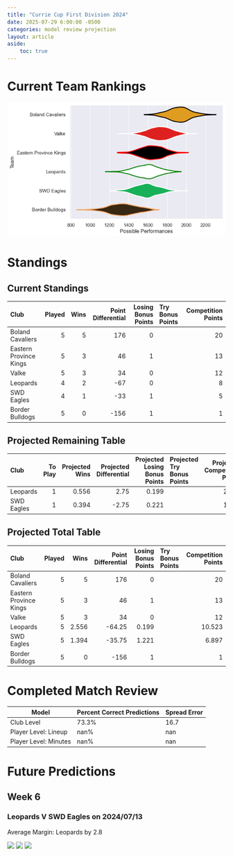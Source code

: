 ```yaml
---  
title: "Currie Cup First Division 2024"  
date: 2025-07-29 6:00:00 -0500  
categories: model review projection  
layout: article  
aside:  
    toc: true  
---
```

# Current Team Rankings


![Club Rankings](plots/rankings_Currie_Cup_First_Division_2024.png)
# Standings

## Current Standings


| Club                   |   Played |   Wins |   Point Differential |   Losing Bonus Points | Try Bonus Points   |   Competition Points |
|:-----------------------|---------:|-------:|---------------------:|----------------------:|:-------------------|---------------------:|
| Boland Cavaliers       |        5 |      5 |                  176 |                     0 |                    |                   20 |
| Eastern Province Kings |        5 |      3 |                   46 |                     1 |                    |                   13 |
| Valke                  |        5 |      3 |                   34 |                     0 |                    |                   12 |
| Leopards               |        4 |      2 |                  -67 |                     0 |                    |                    8 |
| SWD Eagles             |        4 |      1 |                  -33 |                     1 |                    |                    5 |
| Border Bulldogs        |        5 |      0 |                 -156 |                     1 |                    |                    1 |



## Projected Remaining Table


| Club       |   To Play |   Projected Wins |   Projected Differential |   Projected Losing Bonus Points | Projected Try Bonus Points   |   Projected Competition Points |
|:-----------|----------:|-----------------:|-------------------------:|--------------------------------:|:-----------------------------|-------------------------------:|
| Leopards   |         1 |            0.556 |                     2.75 |                           0.199 |                              |                          2.523 |
| SWD Eagles |         1 |            0.394 |                    -2.75 |                           0.221 |                              |                          1.897 |



## Projected Total Table


| Club                   |   Played |   Wins |   Point Differential |   Losing Bonus Points | Try Bonus Points   |   Competition Points |
|:-----------------------|---------:|-------:|---------------------:|----------------------:|:-------------------|---------------------:|
| Boland Cavaliers       |        5 |  5     |               176    |                 0     |                    |               20     |
| Eastern Province Kings |        5 |  3     |                46    |                 1     |                    |               13     |
| Valke                  |        5 |  3     |                34    |                 0     |                    |               12     |
| Leopards               |        5 |  2.556 |               -64.25 |                 0.199 |                    |               10.523 |
| SWD Eagles             |        5 |  1.394 |               -35.75 |                 1.221 |                    |                6.897 |
| Border Bulldogs        |        5 |  0     |              -156    |                 1     |                    |                1     |



# Completed Match Review


| Model | Percent Correct Predictions | Spread Error |
| ------ | ------ | ------ |
| Club Level | 73.3% | 16.7 |
| Player Level: Lineup | nan% | nan |
| Player Level: Minutes | nan% | nan |


# Future Predictions

## Week 6

### Leopards V SWD Eagles on 2024/07/13


Average Margin: Leopards by 2.8

<p float="left">
<img src="plots\2024-07-13-Leopards_V_SWDEagles_performances.png" width="32%" />
<img src="plots\2024-07-13-Leopards_V_SWDEagles_resultbar.png" width="32%" />
<img src="plots\2024-07-13-Leopards_V_SWDEagles_spreads.png" width="32%" />
</p>
